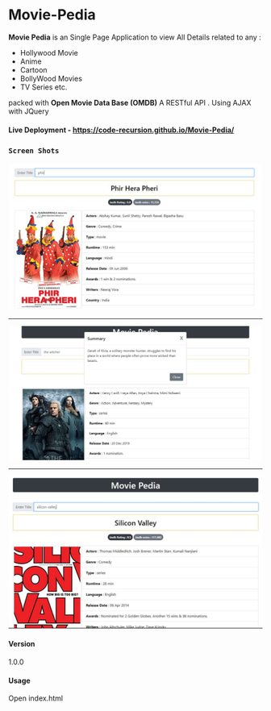 # Movie-Pedia

<strong>Movie Pedia</strong> is an Single Page Application to view All Details related to any :
<ul>
  <li> Hollywood Movie </li>
  <li> Anime </li>
  <li> Cartoon </li>
  <li> BollyWood Movies </li>
  <li> TV Series etc. </li>
</ul>



  packed with <strong>Open Movie Data Base (OMDB)</strong> A RESTful API .
  Using AJAX with JQuery

#### Live Deployment - https://code-recursion.github.io/Movie-Pedia/

### `Screen Shots`


<img src="./Screen Shots/PHP.JPG">

---

<img src="./Screen Shots/TW.JPG">

---

<img src="./Screen Shots/SVJPG.JPG">



#### Version
1.0.0

#### Usage
Open index.html
